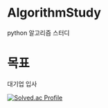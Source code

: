 # AlgorithmStudy
python 알고리즘 스터디

# 목표
대기업 입사

[![Solved.ac Profile](http://mazassumnida.wtf/api/v2/generate_badge?boj=dqk8632@naver.com)](https://solved.ac/dqk8632@naver.com/)
